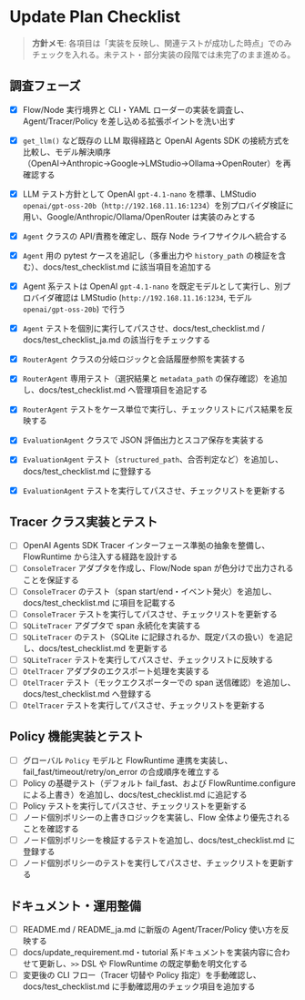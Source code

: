 # Update Plan Checklist

> **方針メモ**: 各項目は「実装を反映し、関連テストが成功した時点」でのみチェックを入れる。未テスト・部分実装の段階では未完了のまま進める。

## 調査フェーズ
- [x] Flow/Node 実行境界と CLI・YAML ローダーの実装を調査し、Agent/Tracer/Policy を差し込める拡張ポイントを洗い出す
- [x] `get_llm()` など既存の LLM 取得経路と OpenAI Agents SDK の接続方式を比較し、モデル解決順序（OpenAI→Anthropic→Google→LMStudio→Ollama→OpenRouter）を再確認する
- [x] LLM テスト方針として OpenAI `gpt-4.1-nano` を標準、LMStudio `openai/gpt-oss-20b`（`http://192.168.11.16:1234`）を別プロバイダ検証に用い、Google/Anthropic/Ollama/OpenRouter は実装のみとする

- [x] `Agent` クラスの API/責務を確定し、既存 Node ライフサイクルへ統合する
- [x] `Agent` 用の pytest ケースを追記し（多重出力や `history_path` の検証を含む）、docs/test_checklist.md に該当項目を追加する
- [x] Agent 系テストは OpenAI `gpt-4.1-nano` を既定モデルとして実行し、別プロバイダ確認は LMStudio (`http://192.168.11.16:1234`, モデル `openai/gpt-oss-20b`) で行う
- [x] `Agent` テストを個別に実行してパスさせ、docs/test_checklist.md / docs/test_checklist_ja.md の該当行をチェックする
- [x] `RouterAgent` クラスの分岐ロジックと会話履歴参照を実装する
- [x] `RouterAgent` 専用テスト（選択結果と `metadata_path` の保存確認）を追加し、docs/test_checklist.md へ管理項目を追記する
- [x] `RouterAgent` テストをケース単位で実行し、チェックリストにパス結果を反映する
- [x] `EvaluationAgent` クラスで JSON 評価出力とスコア保存を実装する
- [x] `EvaluationAgent` テスト（`structured_path`、合否判定など）を追加し、docs/test_checklist.md に登録する
- [x] `EvaluationAgent` テストを実行してパスさせ、チェックリストを更新する

## Tracer クラス実装とテスト
- [ ] OpenAI Agents SDK Tracer インターフェース準拠の抽象を整備し、FlowRuntime から注入する経路を設計する
- [ ] `ConsoleTracer` アダプタを作成し、Flow/Node span が色分けで出力されることを保証する
- [ ] `ConsoleTracer` のテスト（span start/end・イベント発火）を追加し、docs/test_checklist.md に項目を記載する
- [ ] `ConsoleTracer` テストを実行してパスさせ、チェックリストを更新する
- [ ] `SQLiteTracer` アダプタで span 永続化を実装する
- [ ] `SQLiteTracer` のテスト（SQLite に記録されるか、既定パスの扱い）を追記し、docs/test_checklist.md を更新する
- [ ] `SQLiteTracer` テストを実行してパスさせ、チェックリストに反映する
- [ ] `OtelTracer` アダプタのエクスポート処理を実装する
- [ ] `OtelTracer` テスト（モックエクスポーターでの span 送信確認）を追加し、docs/test_checklist.md へ登録する
- [ ] `OtelTracer` テストを実行してパスさせ、チェックリストを更新する

## Policy 機能実装とテスト
- [ ] グローバル `Policy` モデルと FlowRuntime 連携を実装し、fail_fast/timeout/retry/on_error の合成順序を確立する
- [ ] Policy の基礎テスト（デフォルト fail_fast、および FlowRuntime.configure による上書き）を追加し、docs/test_checklist.md に追記する
- [ ] Policy テストを実行してパスさせ、チェックリストを更新する
- [ ] ノード個別ポリシーの上書きロジックを実装し、Flow 全体より優先されることを確認する
- [ ] ノード個別ポリシーを検証するテストを追加し、docs/test_checklist.md に登録する
- [ ] ノード個別ポリシーのテストを実行してパスさせ、チェックリストを更新する

## ドキュメント・運用整備
- [ ] README.md / README_ja.md に新版の Agent/Tracer/Policy 使い方を反映する
- [ ] docs/update_requirement.md・tutorial 系ドキュメントを実装内容に合わせて更新し、`>>` DSL や FlowRuntime の既定挙動を明文化する
- [ ] 変更後の CLI フロー（Tracer 切替や Policy 指定）を手動確認し、docs/test_checklist.md に手動確認用のチェック項目を追加する
